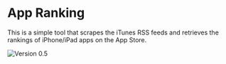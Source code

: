 # App Ranking

This is a simple tool that scrapes the iTunes RSS feeds and retrieves the rankings of iPhone/iPad apps on the App Store.


![](Resources/Screenshots/Screenshot "Version 0.5")
